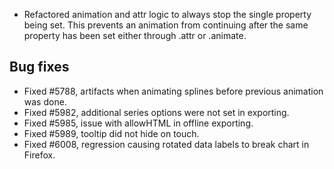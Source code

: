 - Refactored animation and attr logic to always stop the single property being set. This prevents an animation from continuing after the same property has been set either through .attr or .animate.
## Bug fixes 
- Fixed #5788, artifacts when animating splines before previous animation was done.
- Fixed #5982, additional series options were not set in exporting.
- Fixed #5985, issue with allowHTML in offline exporting.
- Fixed #5989, tooltip did not hide on touch.
- Fixed #6008, regression causing rotated data labels to break chart in Firefox.